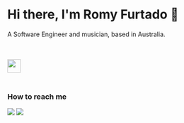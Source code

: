 # Hi there, I'm Romy Furtado 👋

A Software Engineer and musician, based in Australia.
<br/>
<br/>
<br/>

<a href="https://www.sunflower-farmers.com/" target ="_blank"> <img align="left" width="30px" src="https://user-images.githubusercontent.com/25412194/149846248-897c1ac0-03b9-4323-9242-78d8cedfd316.gif" /> </a>
<br/>
<br/>
<br/>


### How to reach me
<a href="https://www.linkedin.com/in/rofrtd/" target="_blank"><img src="https://img.shields.io/badge/-LinkedIn-%230077B5?style=for-the-badge&logo=linkedin&logoColor=white" target="_blank"></a>
<a href="mailto:rofrtd@gmail.com" target="_blank"><img src="https://img.shields.io/badge/-GMAIL-c14438?style=for-the-badge&logo=gmail&logoColor=white" target="_blank"></a>
